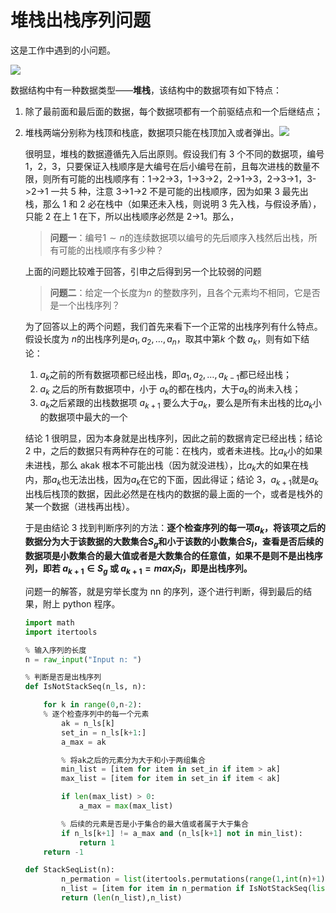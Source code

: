 # 堆栈出栈序列问题


这是工作中遇到的小问题。

<!--more-->

![](https://github.com/bugxch/blogpics/blob/master/201807/stack.jpg?raw=true)

数据结构中有一种数据类型——**堆栈**，该结构中的数据项有如下特点：

1. 除了最前面和最后面的数据，每个数据项都有一个前驱结点和一个后继结点；

2. 堆栈两端分别称为栈顶和栈底，数据项只能在栈顶加入或者弹出。![](https://upload.wikimedia.org/wikipedia/commons/thumb/2/29/Data_stack.svg/400px-Data_stack.svg.png)

   很明显，堆栈的数据遵循先入后出原则。假设我们有 3 个不同的数据项，编号 1，2，3，只要保证入栈顺序是大编号在后小编号在前，且每次进栈的数量不限，则所有可能的出栈顺序有：1->2->3，1->3->2，2->1->3，2->3->1，3->2->1 一共 5 种，注意 3->1->2 不是可能的出栈顺序，因为如果 3 最先出栈，那么 1 和 2 必在栈中（如果还未入栈，则说明 3 先入栈，与假设矛盾），只能 2 在上 1 在下，所以出栈顺序必然是 2->1。那么，

   > **问题一**：编号$1\sim n$的连续数据项以编号的先后顺序入栈然后出栈，所有可能的出栈顺序有多少种？

   上面的问题比较难于回答，引申之后得到另一个比较弱的问题

   > **问题二**：给定一个长度为$n$ 的整数序列，且各个元素均不相同，它是否是一个出栈序列？

   为了回答以上的两个问题，我们首先来看下一个正常的出栈序列有什么特点。假设长度为 $n$的出栈序列是$a_1,a_2,…,a_n$，取其中第$k$ 个数 $a_k$，则有如下结论：

   1. $a_k$之前的所有数据项都已经出栈，即$a_1,a_2,…,a_{k-1}$都已经出栈；
   2. $a_k$ 之后的所有数据项中，小于 $a_k$的都在栈内，大于$a_k$的尚未入栈；
   3. $a_k$之后紧跟的出栈数据项 $a_{k+1}$ 要么大于$a_k$，要么是所有未出栈的比$a_k$小的数据项中最大的一个

   结论 1 很明显，因为本身就是出栈序列，因此之前的数据肯定已经出栈；结论 2 中，之后的数据只有两种存在的可能：在栈内，或者未进栈。比$a_k$小的如果未进栈，那么 akak 根本不可能出栈（因为就没进栈），比$a_k$大的如果在栈内，那$a_k$也无法出栈，因为$a_k$在它的下面，因此得证；结论 3，$a_{k+1}$就是$a_k$ 出栈后栈顶的数据，因此必然是在栈内的数据的最上面的一个，或者是栈外的某一个数据（进栈再出栈）。

   于是由结论 3 找到判断序列的方法：**逐个检查序列的每一项$a_k$，将该项之后的数据分为大于该数据的大数集合$S_g$和小于该数的小数集合$S_l$，查看是否后续的数据项是小数集合的最大值或者是大数集合的任意值，如果不是则不是出栈序列，即若 $a_{k+1}\in S_g$ 或 $a_{k+1}=max_l{S_l}$，即是出栈序列。**

   问题一的解答，就是穷举长度为 nn 的序列，逐个进行判断，得到最后的结果，附上 python 程序。

   ```python
   import math
   import itertools

   % 输入序列的长度
   n = raw_input("Input n: ")

   % 判断是否是出栈序列
   def IsNotStackSeq(n_ls, n):

       for k in range(0,n-2):
       % 逐个检查序列中的每一个元素
           ak = n_ls[k]
           set_in = n_ls[k+1:]
           a_max = ak

           % 将ak之后的元素分为大于和小于两组集合
           min_list = [item for item in set_in if item > ak]
           max_list = [item for item in set_in if item < ak]

           if len(max_list) > 0:
               a_max = max(max_list)

           % 后续的元素是否是小于集合的最大值或者属于大于集合
           if n_ls[k+1] != a_max and (n_ls[k+1] not in min_list):
               return 1
       return -1

   def StackSeqList(n):
           n_permation = list(itertools.permutations(range(1,int(n)+1), int(n)))
           n_list = [item for item in n_permation if IsNotStackSeq(list(item),int(n)) < 0]
           return (len(n_list),n_list)
   ```

